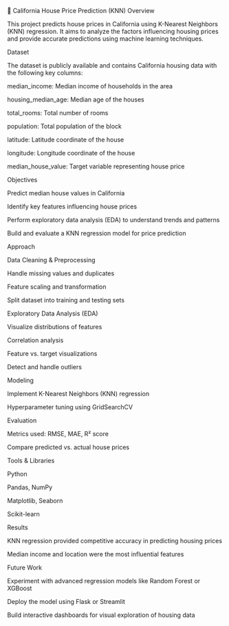 🏡 California House Price Prediction (KNN)
Overview

This project predicts house prices in California using K-Nearest Neighbors (KNN) regression. It aims to analyze the factors influencing housing prices and provide accurate predictions using machine learning techniques.

Dataset

The dataset is publicly available and contains California housing data with the following key columns:

median_income: Median income of households in the area

housing_median_age: Median age of the houses

total_rooms: Total number of rooms

population: Total population of the block

latitude: Latitude coordinate of the house

longitude: Longitude coordinate of the house

median_house_value: Target variable representing house price

Objectives

Predict median house values in California

Identify key features influencing house prices

Perform exploratory data analysis (EDA) to understand trends and patterns

Build and evaluate a KNN regression model for price prediction

Approach

Data Cleaning & Preprocessing

Handle missing values and duplicates

Feature scaling and transformation

Split dataset into training and testing sets

Exploratory Data Analysis (EDA)

Visualize distributions of features

Correlation analysis

Feature vs. target visualizations

Detect and handle outliers

Modeling

Implement K-Nearest Neighbors (KNN) regression

Hyperparameter tuning using GridSearchCV

Evaluation

Metrics used: RMSE, MAE, R² score

Compare predicted vs. actual house prices

Tools & Libraries

Python

Pandas, NumPy

Matplotlib, Seaborn

Scikit-learn

Results

KNN regression provided competitive accuracy in predicting housing prices

Median income and location were the most influential features

Future Work

Experiment with advanced regression models like Random Forest or XGBoost

Deploy the model using Flask or Streamlit

Build interactive dashboards for visual exploration of housing data
